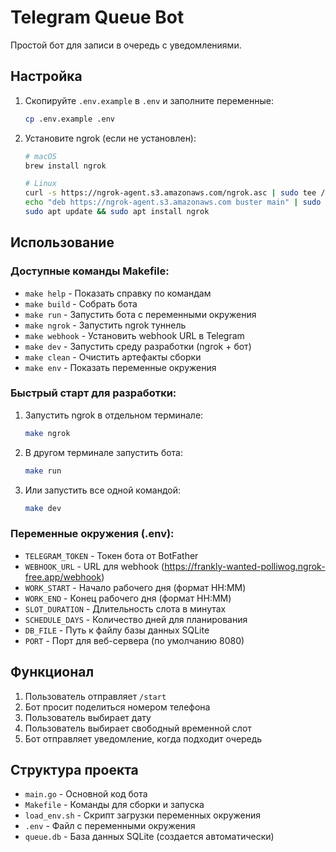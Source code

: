 # Telegram Queue Bot

Простой бот для записи в очередь с уведомлениями.

## Настройка

1. Скопируйте `.env.example` в `.env` и заполните переменные:
   ```bash
   cp .env.example .env
   ```

2. Установите ngrok (если не установлен):
   ```bash
   # macOS
   brew install ngrok
   
   # Linux
   curl -s https://ngrok-agent.s3.amazonaws.com/ngrok.asc | sudo tee /etc/apt/trusted.gpg.d/ngrok.asc >/dev/null
   echo "deb https://ngrok-agent.s3.amazonaws.com buster main" | sudo tee /etc/apt/sources.list.d/ngrok.list
   sudo apt update && sudo apt install ngrok
   ```

## Использование

### Доступные команды Makefile:

- `make help` - Показать справку по командам
- `make build` - Собрать бота
- `make run` - Запустить бота с переменными окружения
- `make ngrok` - Запустить ngrok туннель
- `make webhook` - Установить webhook URL в Telegram
- `make dev` - Запустить среду разработки (ngrok + бот)
- `make clean` - Очистить артефакты сборки
- `make env` - Показать переменные окружения

### Быстрый старт для разработки:

1. Запустить ngrok в отдельном терминале:
   ```bash
   make ngrok
   ```

2. В другом терминале запустить бота:
   ```bash
   make run
   ```

3. Или запустить все одной командой:
   ```bash
   make dev
   ```

### Переменные окружения (.env):

- `TELEGRAM_TOKEN` - Токен бота от BotFather
- `WEBHOOK_URL` - URL для webhook (https://frankly-wanted-polliwog.ngrok-free.app/webhook)
- `WORK_START` - Начало рабочего дня (формат HH:MM)
- `WORK_END` - Конец рабочего дня (формат HH:MM) 
- `SLOT_DURATION` - Длительность слота в минутах
- `SCHEDULE_DAYS` - Количество дней для планирования
- `DB_FILE` - Путь к файлу базы данных SQLite
- `PORT` - Порт для веб-сервера (по умолчанию 8080)

## Функционал

1. Пользователь отправляет `/start`
2. Бот просит поделиться номером телефона
3. Пользователь выбирает дату
4. Пользователь выбирает свободный временной слот
5. Бот отправляет уведомление, когда подходит очередь

## Структура проекта

- `main.go` - Основной код бота
- `Makefile` - Команды для сборки и запуска
- `load_env.sh` - Скрипт загрузки переменных окружения
- `.env` - Файл с переменными окружения
- `queue.db` - База данных SQLite (создается автоматически)
